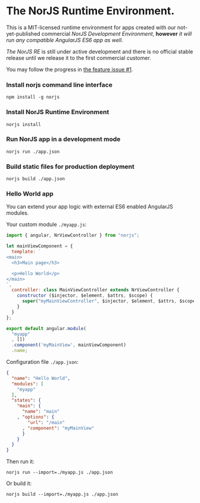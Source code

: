 # The NorJS Runtime Environment.

This is a MIT-licensed runtime environment for apps created with our 
not-yet-published commercial *NorJS Development Environment*, **however** *it 
will run any compatible AngularJS ES6 app as well*.

*The NorJS RE* is still under active development and there is no official 
stable release until we release it to the first commercial customer. 

You may follow the progress in [the feature issue #1](https://github.com/norjs/norjs/issues/1).

### Install norjs command line interface

```
npm install -g norjs
```

### Install NorJS Runtime Environment

```
norjs install
```

### Run NorJS app in a development mode

```
norjs run ./app.json
```

### Build static files for production deployment

```
norjs build ./app.json
``` 

### Hello World app

You can extend your app logic with external ES6 enabled AngularJS modules.

Your custom module `./myapp.js`:

```js
import { angular, NrViewController } from "norjs";

let mainViewComponent = {
  template: `
<main>
  <h3>Main page</h3>

  <p>Hello World</p>
</main>
`,
  controller: class MainViewController extends NrViewController {
    constructor ($injector, $element, $attrs, $scope) {
      super("myMainViewController", $injector, $element, $attrs, $scope);
    }
  }
};

export default angular.module(
  "myapp"
  , [])
  .component('myMainView', mainViewComponent)
  .name;
```

Configuration file `./app.json`:

```json
{
  "name": "Hello World",
  "modules": [
    "myapp"
  ],
  "states": {
    "main": {
      "name": "main"
    , "options": {
        "url": "/main"
      , "component": "myMainView"
      }
    }
  }
}
```

Then run it:

```
norjs run --import=./myapp.js ./app.json
```

Or build it:

```
norjs build --import=./myapp.js ./app.json
```
